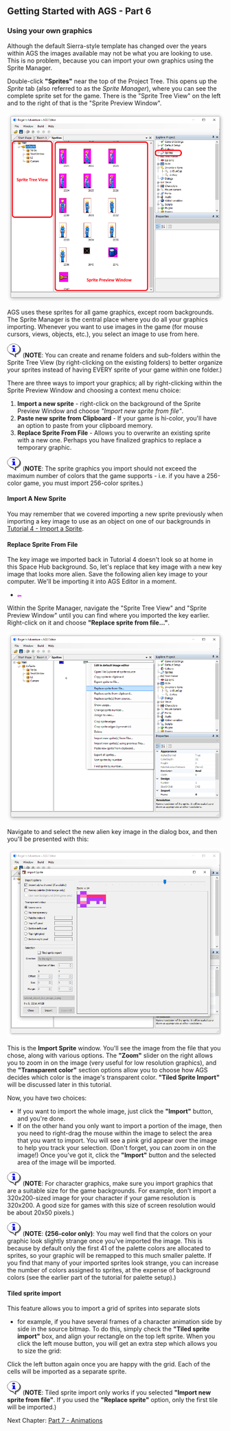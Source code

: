 ## Getting Started with AGS - Part 6

### Using your own graphics

Although the default Sierra-style template has changed over the years within AGS the images available may not be what you are looking to use. This is no problem, because you can import your own graphics
using the Sprite Manager.

Double-click **"Sprites"** near the top of the Project Tree. This opens up
the _Sprite_ tab (also referred to as the _Sprite Manager_), where you can see the complete sprite set for the
game. There is the "Sprite Tree View" on the left and to the right of that is the "Sprite Preview Window".

![Sprite manager tab explained](images/acintro6_01.png)

AGS uses these sprites for all game graphics, except room backgrounds.
The Sprite Manager is the central place where you do all your graphics
importing. Whenever you want to use images in the game (for mouse
cursors, views, objects, etc.), you select an image to use from here.

![Note](images/icon_info.png) (**NOTE**: You can create and rename folders and sub-folders within the Sprite Tree View (by right-clicking on the existing folders) to better organize your sprites instead of having EVERY sprite of your game within one folder.)

There are three ways to import your graphics; all by right-clicking within the Sprite Preview Window and choosing a context menu choice:
1. **Import a new sprite** -  right-click on the background of the Sprite Preview Window and choose *"Import new sprite from file"*.
2. **Paste new sprite from Clipboard** - If your game is hi-color, you'll have an option to paste from your clipboard memory.
3. **Replace Sprite From File** - Allows you to overwrite an existing sprite with a new one. Perhaps you have finalized graphics to replace a temporary graphic.

![Note](images/icon_info.png) (**NOTE**: The sprite graphics you import should not exceed the maximum
number of colors that the game supports - i.e. if you have a 256-color
game, you must import 256-color sprites.)

#### Import A New Sprite

You may remember that we covered importing a new sprite previously when importing a key image to use as an object on one of our backgrounds in [Tutorial 4 - Import a Sprite](acintro4#import-a-sprite).

#### Replace Sprite From File

The key image we imported back in Tutorial 4 doesn't look so at home in this Space Hub background. So, let's replace that key image with a new key image that looks more alien. Save the following alien key image to your computer. We'll be importing it into AGS Editor in a moment.

* ![New alien key image](images/acintro6_02.png)

Within the Sprite Manager, navigate the "Sprite Tree View" and "Sprite Preview Window" until you can find where you imported the key earlier. Right-click on it and choose **"Replace sprite from file..."**.

![Right-clicking to replace existing sprite](images/acintro6_03.png)

Navigate to and select the new alien key image in the dialog box, and then you'll be presented with this:

![The "Import Sprite" window](images/acintro6_04.png)

This is the **Import Sprite** window. You'll see the image from the file
that you chose, along with various options. The **"Zoom"** slider on the right
allows you to zoom in on the image (very useful for low resolution
graphics), and the **"Transparent color"** section options allow you to choose how
AGS decides which color is the image's transparent color. **"Tiled Sprite Import"** will be discussed later in this tutorial.

Now, you have two choices:
* If you want to import the whole image, just
click the **"Import"** button, and you're done.
* If on the other hand you only want to import a portion of the image, then you need to
right-drag the mouse within the image to select the area that you want
to import. You will see a pink grid appear over the image to help you track your selection. (Don't forget, you can zoom in on the image!) Once you've got it, click the **"Import"** button and the
selected area of the image will be imported.

![Note](images/icon_info.png) (**NOTE**: For character graphics, make sure you import graphics that are
a suitable size for the game backgrounds. For example, don't import a
320x200-sized image for your character if your game resolution is 320x200.
A good size for games with this size of screen resolution would be about
20x50 pixels.)

![Note](images/icon_info.png) (**NOTE**: **(256-color only)**: You may well find that the colors on your graphic
look slightly strange once you've imported the image. This is because by
default only the first 41 of the palette colors are allocated to sprites,
so your graphic will be remapped to this much smaller palette. If you find
that many of your imported sprites look strange, you can increase the
number of colors assigned to sprites, at the expense of background colors
(see the earlier part of the tutorial for palette setup).)

#### Tiled sprite import

This feature allows you to import a grid of sprites into separate slots
- for example, if you have several frames of a character animation side
by side in the source bitmap. To do this, simply check the **"Tiled sprite import"** box, and align your rectangle on the top left sprite. When you
click the left mouse button, you will get an extra step which allows you
to size the grid:

Click the left button again once you are happy with the grid. Each of
the cells will be imported as a separate sprite.

![Note](images/icon_info.png) (**NOTE**: Tiled sprite import only works if you selected **"Import new sprite from file"**. If you used the **"Replace sprite"** option, only the first tile will be imported.)

Next Chapter: [Part 7 - Animations](acintro7)